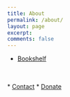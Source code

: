 ```yaml
---
title: About
permalink: /about/
layout: page
excerpt: 
comments: false
---
```


* <a href="/bookshelf/">Bookshelf</a>
<br>
<br/>
* <a href="/contact/">Contact</a>
* <a href="/donate/">Donate</a>
